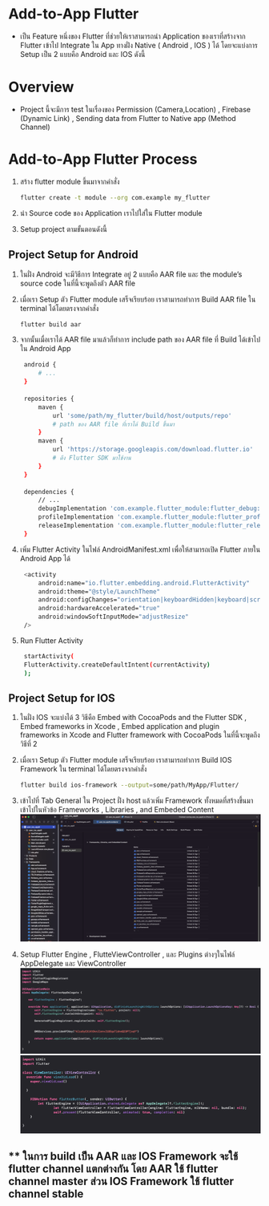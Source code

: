 # Add-to-App Flutter

- เป็น Feature หนึ่งของ Flutter ที่ช่วยให้เราสามารถนำ Application ของเราที่สร้างจาก Flutter เข้าไป Integrate ใน App ทางฝั่ง Native ( Android , IOS ) ได้ โดยจะแบ่งการ Setup เป็น 2 แบบคือ Android และ IOS ดังนี้

# Overview

- Project นี้จะมีการ test ในเรื่องของ Permission (Camera,Location) , Firebase (Dynamic Link) , Sending data from Flutter to Native app (Method Channel)

# Add-to-App Flutter Process

1. สร้าง flutter module ขึ้นมาจากคำสั่ง 
   
   ```bash
   flutter create -t module --org com.example my_flutter
   ```

2. นำ Source code ของ Application เราไปใส่ใน Flutter module
3. Setup project ตามขั้นตอนดังนี้

## Project Setup for Android

1. ในฝั่ง Android จะมีวิธีการ Integrate อยู่ 2 แบบคือ AAR file และ the module’s source code ในที่นี้จะพูดถึงตัว AAR file
2. เมื่อเรา Setup ตัว Flutter module เสร็จเรียบร้อย เราสามารถทำการ Build AAR file ใน terminal ได้โดยตรงจากคำสั่ง

    ```bash
    flutter build aar
    ```

3. จากนั้นเมื่อเราได้ AAR file มาแล้วก็ทำการ include path ของ AAR file ที่ Build ได้เข้าไปใน Android App
   
   ```bash
    android {
        # ...
    }

    repositories {
        maven {
            url 'some/path/my_flutter/build/host/outputs/repo'
            # path ของ AAR file ที่เราได้ Build ขึ้นมา
        }
        maven {
            url 'https://storage.googleapis.com/download.flutter.io'
            # ดึง Flutter SDK มาใช้งาน
        }
    }

    dependencies {
        // ...
        debugImplementation 'com.example.flutter_module:flutter_debug:1.0'
        profileImplementation 'com.example.flutter_module:flutter_profile:1.0'
        releaseImplementation 'com.example.flutter_module:flutter_release:1.0'
    }
   ```
4. เพิ่ม Flutter Activity ในไฟล์ AndroidManifest.xml เพื่อให้สามารถเปิด Flutter ภายใน Android App ได้

    ```bash
     <activity
         android:name="io.flutter.embedding.android.FlutterActivity"
         android:theme="@style/LaunchTheme"
         android:configChanges="orientation|keyboardHidden|keyboard|screenSize|locale|layoutDirection|fontScale|screenLayout|density|uiMode"
         android:hardwareAccelerated="true"
         android:windowSoftInputMode="adjustResize"
     />
    ```

5. Run Flutter Activity

    ```bash
     startActivity(
     FlutterActivity.createDefaultIntent(currentActivity)
     );
    ```

## Project Setup for IOS

1. ในฝั่ง IOS จะแบ่งได้ 3 วิธีคือ Embed with CocoaPods and the Flutter SDK , Embed frameworks in Xcode , Embed application and plugin frameworks in Xcode and Flutter framework with CocoaPods ในที่นี้จะพูดถึงวิธีที่ 2
2. เมื่อเรา Setup ตัว Flutter module เสร็จเรียบร้อย เราสามารถทำการ Build IOS Framework ใน terminal ได้โดยตรงจากคำสั่ง 

    ```bash
    flutter build ios-framework --output=some/path/MyApp/Flutter/
    ```

3. เข้าไปที่ Tab General ใน Project ฝั่ง host แล้วเพิ่ม Framework ทั้งหมดที่สร้างขึ้นมาเข้าไปในหัวข้อ Frameworks , Libraries , and Embeded Content
   ![embedFramework](screenshots/Framework_ScreenShot.png)

4. Setup Flutter Engine , FlutteViewController , และ Plugins ต่างๆในไฟล์ AppDelegate และ ViewController
   ![appDelegate](screenshots/AppDelegate_ScreenShot.png)
   ![viewController](screenshots/ViewController_ScreenShot.png)

## ** ในการ build เป็น AAR และ IOS Framework จะใช้ flutter channel แตกต่างกัน โดย AAR ใช้ flutter channel master ส่วน IOS Framework ใช้ flutter channel stable
